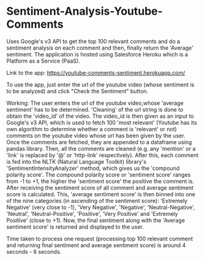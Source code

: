 # Sentiment-Analysis-Youtube-Comments
Uses Google's v3 API to get the top 100 relevant comments and do a sentiment analysis on each comment and then, finally return the 'Average' sentiment. The application is hosted using Salesforce Heroku which is a Platform as a Service (PaaS). <br>

Link to the app: https://youtube-comments-sentiment.herokuapp.com/ <br>

To use the app, just enter the url of the youtube video (whose sentiment is to be analyzed) and click "Check the Sentiment" button.

Working:
The user enters the url of the youtube video,whose 'average sentiment' has to be determined. 'Cleaning' of the url string is done to obtain the 'video_id' of the video. The video_id is then given as an input to Google's v3 API, which is used to fetch 100 'most relevant' (Youtube has its own algorithm to determine whether a comment is 'relevant' or not) comments on the youtube video whose url has been given by the user. Once the comments are fetched, they are appended to a dataframe using pandas library. Then, all the comments are cleaned (e.g. any 'mention' or a 'link' is replaced by '@' or 'http-link' respectively). After this, each comment is fed into the NLTK (Natural Language Toolkit) library's 'SentimentIntensityAnalyzer' method, which gives us the 'compound polarity score'. The compound polarity score or 'sentiment score' ranges from -1 to +1, the higher the 'sentiment score' the positive the comment is. After receiving the sentiment score of all comment and average sentiment score is calculated. This, 'average sentiment score' is then binned into one of the nine categories (in ascending of the sentiment score): 'Extremely Negative' (very close to -1), 'Very Negative', 'Negative', 'Neutral-Negative', 'Neutral', 'Neutral-Positive', 'Positive', 'Very Positive' and 'Extremely Positive' (close to +1). Now, the final sentiment along with the 'Average sentiment score' is returned and displayed to the user.

Time taken to process one request (processing top 100 relevant comment and returning final sentiment and average sentiment score) is around 4 seconds - 6 seconds.
